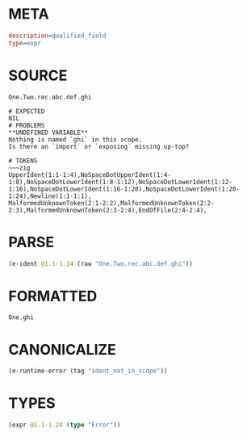 # META
~~~ini
description=qualified_field
type=expr
~~~
# SOURCE
~~~roc
One.Two.rec.abc.def.ghi
~~~
~~~
# EXPECTED
NIL
# PROBLEMS
**UNDEFINED VARIABLE**
Nothing is named `ghi` in this scope.
Is there an `import` or `exposing` missing up-top?

# TOKENS
~~~zig
UpperIdent(1:1-1:4),NoSpaceDotUpperIdent(1:4-1:8),NoSpaceDotLowerIdent(1:8-1:12),NoSpaceDotLowerIdent(1:12-1:16),NoSpaceDotLowerIdent(1:16-1:20),NoSpaceDotLowerIdent(1:20-1:24),Newline(1:1-1:1),
MalformedUnknownToken(2:1-2:2),MalformedUnknownToken(2:2-2:3),MalformedUnknownToken(2:3-2:4),EndOfFile(2:4-2:4),
~~~
# PARSE
~~~clojure
(e-ident @1.1-1.24 (raw "One.Two.rec.abc.def.ghi"))
~~~
# FORMATTED
~~~roc
One.ghi
~~~
# CANONICALIZE
~~~clojure
(e-runtime-error (tag "ident_not_in_scope"))
~~~
# TYPES
~~~clojure
(expr @1.1-1.24 (type "Error"))
~~~
